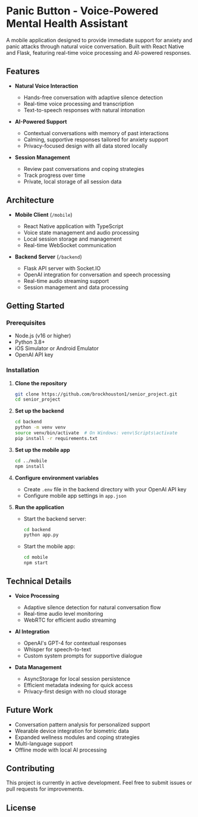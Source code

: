 # Panic Button - Voice-Powered Mental Health Assistant

A mobile application designed to provide immediate support for anxiety and panic attacks through natural voice conversation. Built with React Native and Flask, featuring real-time voice processing and AI-powered responses.

## Features

- **Natural Voice Interaction**
  - Hands-free conversation with adaptive silence detection
  - Real-time voice processing and transcription
  - Text-to-speech responses with natural intonation

- **AI-Powered Support**
  - Contextual conversations with memory of past interactions
  - Calming, supportive responses tailored for anxiety support
  - Privacy-focused design with all data stored locally

- **Session Management**
  - Review past conversations and coping strategies
  - Track progress over time
  - Private, local storage of all session data

## Architecture

- **Mobile Client** (`/mobile`)
  - React Native application with TypeScript
  - Voice state management and audio processing
  - Local session storage and management
  - Real-time WebSocket communication

- **Backend Server** (`/backend`)
  - Flask API server with Socket.IO
  - OpenAI integration for conversation and speech processing
  - Real-time audio streaming support
  - Session management and data processing

## Getting Started

### Prerequisites

- Node.js (v16 or higher)
- Python 3.8+
- iOS Simulator or Android Emulator
- OpenAI API key

### Installation

1. **Clone the repository**
   ```bash
   git clone https://github.com/brockhouston1/senior_project.git
   cd senior_project
   ```

2. **Set up the backend**
   ```bash
   cd backend
   python -m venv venv
   source venv/bin/activate  # On Windows: venv\Scripts\activate
   pip install -r requirements.txt
   ```

3. **Set up the mobile app**
   ```bash
   cd ../mobile
   npm install
   ```

4. **Configure environment variables**
   - Create `.env` file in the backend directory with your OpenAI API key
   - Configure mobile app settings in `app.json`

5. **Run the application**
   - Start the backend server:
     ```bash
     cd backend
     python app.py
     ```
   - Start the mobile app:
     ```bash
     cd mobile
     npm start
     ```

## Technical Details

- **Voice Processing**
  - Adaptive silence detection for natural conversation flow
  - Real-time audio level monitoring
  - WebRTC for efficient audio streaming

- **AI Integration**
  - OpenAI's GPT-4 for contextual responses
  - Whisper for speech-to-text
  - Custom system prompts for supportive dialogue

- **Data Management**
  - AsyncStorage for local session persistence
  - Efficient metadata indexing for quick access
  - Privacy-first design with no cloud storage

## Future Work

- Conversation pattern analysis for personalized support
- Wearable device integration for biometric data
- Expanded wellness modules and coping strategies
- Multi-language support
- Offline mode with local AI processing

## Contributing

This project is currently in active development. Feel free to submit issues or pull requests for improvements.

## License

